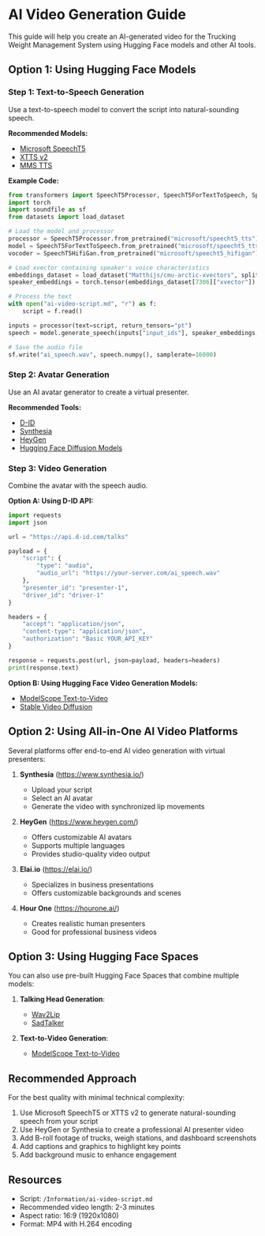 <!--

 * Copyright (c) 2025 Cargo Scale Pro Inc. All Rights Reserved.
 * 
 * PROPRIETARY AND CONFIDENTIAL
 * 
 * This file is part of the Cargo Scale Pro Inc Weight Management System.
 * Unauthorized copying of this file, via any medium is strictly prohibited.
 * 
 * This file contains proprietary and confidential information of 
 * Cargo Scale Pro Inc and may not be copied, distributed, or used
 * in any way without explicit written permission.
 

-->

# AI Video Generation Guide

This guide will help you create an AI-generated video for the Trucking Weight Management System using Hugging Face models and other AI tools.

## Option 1: Using Hugging Face Models

### Step 1: Text-to-Speech Generation
Use a text-to-speech model to convert the script into natural-sounding speech.

**Recommended Models:**
- [Microsoft SpeechT5](https://huggingface.co/microsoft/speecht5_tts)
- [XTTS v2](https://huggingface.co/coqui/XTTS-v2)
- [MMS TTS](https://huggingface.co/facebook/mms-tts)

**Example Code:**
```python
from transformers import SpeechT5Processor, SpeechT5ForTextToSpeech, SpeechT5HifiGan
import torch
import soundfile as sf
from datasets import load_dataset

# Load the model and processor
processor = SpeechT5Processor.from_pretrained("microsoft/speecht5_tts")
model = SpeechT5ForTextToSpeech.from_pretrained("microsoft/speecht5_tts")
vocoder = SpeechT5HifiGan.from_pretrained("microsoft/speecht5_hifigan")

# Load xvector containing speaker's voice characteristics
embeddings_dataset = load_dataset("Matthijs/cmu-arctic-xvectors", split="validation")
speaker_embeddings = torch.tensor(embeddings_dataset[7306]["xvector"]).unsqueeze(0)

# Process the text
with open("ai-video-script.md", "r") as f:
    script = f.read()

inputs = processor(text=script, return_tensors="pt")
speech = model.generate_speech(inputs["input_ids"], speaker_embeddings, vocoder=vocoder)

# Save the audio file
sf.write("ai_speech.wav", speech.numpy(), samplerate=16000)
```

### Step 2: Avatar Generation
Use an AI avatar generator to create a virtual presenter.

**Recommended Tools:**
- [D-ID](https://www.d-id.com/)
- [Synthesia](https://www.synthesia.io/)
- [HeyGen](https://www.heygen.com/)
- [Hugging Face Diffusion Models](https://huggingface.co/models?pipeline_tag=text-to-image)

### Step 3: Video Generation
Combine the avatar with the speech audio.

**Option A: Using D-ID API:**
```python
import requests
import json

url = "https://api.d-id.com/talks"

payload = {
    "script": {
        "type": "audio",
        "audio_url": "https://your-server.com/ai_speech.wav"
    },
    "presenter_id": "presenter-1",
    "driver_id": "driver-1"
}

headers = {
    "accept": "application/json",
    "content-type": "application/json",
    "authorization": "Basic YOUR_API_KEY"
}

response = requests.post(url, json=payload, headers=headers)
print(response.text)
```

**Option B: Using Hugging Face Video Generation Models:**
- [ModelScope Text-to-Video](https://huggingface.co/damo-vilab/text-to-video-ms-1.7b)
- [Stable Video Diffusion](https://huggingface.co/stabilityai/stable-video-diffusion-img2vid-xt)

## Option 2: Using All-in-One AI Video Platforms

Several platforms offer end-to-end AI video generation with virtual presenters:

1. **Synthesia** (https://www.synthesia.io/)
   - Upload your script
   - Select an AI avatar
   - Generate the video with synchronized lip movements

2. **HeyGen** (https://www.heygen.com/)
   - Offers customizable AI avatars
   - Supports multiple languages
   - Provides studio-quality video output

3. **Elai.io** (https://elai.io/)
   - Specializes in business presentations
   - Offers customizable backgrounds and scenes

4. **Hour One** (https://hourone.ai/)
   - Creates realistic human presenters
   - Good for professional business videos

## Option 3: Using Hugging Face Spaces

You can also use pre-built Hugging Face Spaces that combine multiple models:

1. **Talking Head Generation**:
   - [Wav2Lip](https://huggingface.co/spaces/fcakyon/wav2lip-demo)
   - [SadTalker](https://huggingface.co/spaces/vinthony/SadTalker)

2. **Text-to-Video Generation**:
   - [ModelScope Text-to-Video](https://huggingface.co/spaces/damo-vilab/modelscope-text-to-video-synthesis)

## Recommended Approach

For the best quality with minimal technical complexity:

1. Use Microsoft SpeechT5 or XTTS v2 to generate natural-sounding speech from your script
2. Use HeyGen or Synthesia to create a professional AI presenter video
3. Add B-roll footage of trucks, weigh stations, and dashboard screenshots
4. Add captions and graphics to highlight key points
5. Add background music to enhance engagement

## Resources

- Script: `/Information/ai-video-script.md`
- Recommended video length: 2-3 minutes
- Aspect ratio: 16:9 (1920x1080)
- Format: MP4 with H.264 encoding
